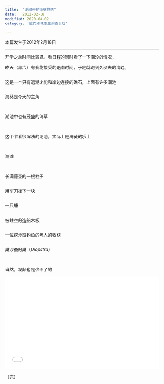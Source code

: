 ```yaml
---
title:  "潮间带的海葵群落"
date:   2012-02-18
modified: 2020-08-02
category: '厦门水域原生调查计划'

---
```


本篇发生于2012年2月18日

---

开学之后时间比较紧。看日程的同时看了一下潮汐的情况，

昨天（周六）有我能接受的退潮时间，于是就跑到久没去的海边。
<img class='disc' data-src='https://lykoseremos.github.io/gmalb-03/syys4/1.jpg'>

<img class='disc' data-src='https://lykoseremos.github.io/gmalb-03/syys4/2.jpg'>

这是一个只有退潮才能和岸边连接的礁石，上面有许多潮池

<img class='disc' data-src='https://lykoseremos.github.io/gmalb-03/syys4/3.jpg'>

海葵是今天的主角

<img class='disc' data-src='https://lykoseremos.github.io/gmalb-03/syys4/4.jpg'>

<img class='disc' data-src='https://lykoseremos.github.io/gmalb-03/syys4/5.jpg'>

潮池中也有茂盛的海草

<img class='disc' data-src='https://lykoseremos.github.io/gmalb-03/syys4/6.jpg'>

<img class='disc' data-src='https://lykoseremos.github.io/gmalb-03/syys4/7.jpg'>

这个乍看很浑浊的潮池，实际上是海葵的乐土

<img class='disc' data-src='https://lykoseremos.github.io/gmalb-03/syys4/8.jpg'>

<img class='disc' data-src='https://lykoseremos.github.io/gmalb-03/syys4/9.jpg'>

<img class='disc' data-src='https://lykoseremos.github.io/gmalb-03/syys4/10.jpg'>

<img class='disc' data-src='https://lykoseremos.github.io/gmalb-03/syys4/11.jpg'>

<img class='disc' data-src='https://lykoseremos.github.io/gmalb-03/syys4/12.jpg'>

<img class='disc' data-src='https://lykoseremos.github.io/gmalb-03/syys4/13.jpg'>

<img class='disc' data-src='https://lykoseremos.github.io/gmalb-03/syys4/14.jpg'>

<img class='disc' data-src='https://lykoseremos.github.io/gmalb-03/syys4/15.jpg'>

<img class='disc' data-src='https://lykoseremos.github.io/gmalb-03/syys4/16.jpg'>

<img class='disc' data-src='https://lykoseremos.github.io/gmalb-03/syys4/17.jpg'>

<img class='disc' data-src='https://lykoseremos.github.io/gmalb-03/syys4/18.jpg'>

海滩

<img class='disc' data-src='https://lykoseremos.github.io/gmalb-03/syys4/19.jpg'>

<img class='disc' data-src='https://lykoseremos.github.io/gmalb-03/syys4/20.jpg'>

<img class='disc' data-src='https://lykoseremos.github.io/gmalb-03/syys4/21.jpg'>

<img class='disc' data-src='https://lykoseremos.github.io/gmalb-03/syys4/22.jpg'>

<img class='disc' data-src='https://lykoseremos.github.io/gmalb-03/syys4/23.jpg'>

<img class='disc' data-src='https://lykoseremos.github.io/gmalb-03/syys4/24.jpg'>

长满藤壶的一根柱子

<img class='disc' data-src='https://lykoseremos.github.io/gmalb-03/syys4/25.jpg'>

用军刀挫下一块

<img class='disc' data-src='https://lykoseremos.github.io/gmalb-03/syys4/26.jpg'>

一只蠊

<img class='disc' data-src='https://lykoseremos.github.io/gmalb-03/syys4/27.jpg'>

被蛀空的造船木板

<img class='disc' data-src='https://lykoseremos.github.io/gmalb-03/syys4/28.jpg'>

一位挖沙蚕钓鱼的老人的收获

<img class='disc' data-src='https://lykoseremos.github.io/gmalb-03/syys4/29.jpg'>

巢沙蚕的巢（<i>Diopatra</i>）

<img class='disc' data-src='https://lykoseremos.github.io/gmalb-03/syys4/30.jpg'>

<img class='disc' data-src='https://lykoseremos.github.io/gmalb-03/syys4/31.jpg'>

当然，视频也是少不了的

<div style="position: relative; padding: 30% 45%;">

<iframe style="position: absolute; width: 100%; height: 100%; left: 0; top: 0;" src="//player.bilibili.com/player.html?aid=884056368&bvid=BV15K4y1v7SA&cid=219473455&page=1&as_wide=1&high_quality=1&danmaku=0" frameborder="no" scrolling="no"></iframe>
</div>


（完）
